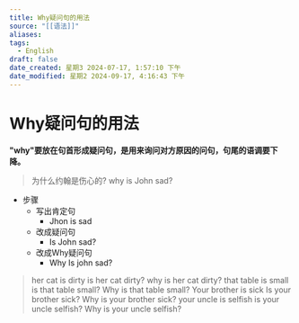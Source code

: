 ```yaml
---
title: Why疑问句的用法
source: "[[语法]]"
aliases: 
tags:
  - English
draft: false
date_created: 星期3 2024-07-17, 1:57:10 下午
date_modified: 星期2 2024-09-17, 4:16:43 下午
---
```


# Why疑问句的用法

**"why"要放在句首形成疑问句，是用来询问对方原因的问句，句尾的语调要下降。**

> 为什么约翰是伤心的? 
> why is John sad?

- 步骤
	- 写出肯定句 
		- Jhon is sad
	- 改成疑问句 
		- Is John sad? 
	- 改成Why疑问句 
		- Why Is john sad?

> her cat is dirty
> is her cat dirty? 
> why is her cat dirty?
> that table is small
> is that table small?
> Why is that table small?
> Your brother is sick 
> Is your brother sick?
> Why is your brother sick?
> your uncle is selfish 
> is your uncle selfish?
> Why is your uncle selfish?
> 